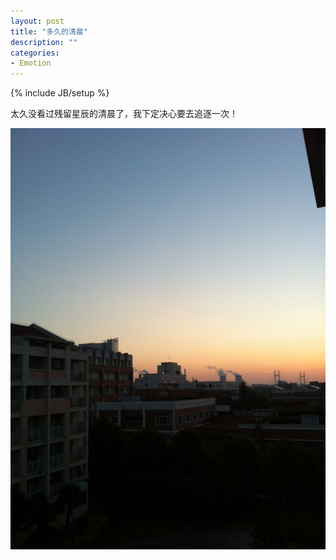 ```yaml
---
layout: post
title: "多久的清晨"
description: ""
categories: 
- Emotion
---
```

{% include JB/setup %}

太久没看过残留星辰的清晨了，我下定决心要去追逐一次！

![morning](/img/uploads/2013/07/morning.jpg)

